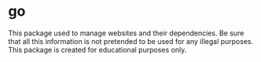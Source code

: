 # go

This package used to manage websites and their dependencies. Be sure that all this information is not 
pretended to be used for any illegal purposes. This package is created for educational purposes only.
